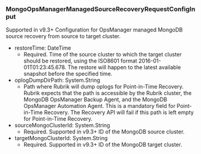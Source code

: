 ### MongoOpsManagerManagedSourceRecoveryRequestConfigInput
Supported in v9.3+
  Configuration for OpsManager managed MongoDB source recovery from source to target cluster.

- restoreTime: DateTime
  - Required. Time of the source cluster to which the target cluster should be restored, using the ISO8601 format 2016-01-01T01:23:45.678. The restore will happen to the latest available snapshot before the specified time.
- oplogDumpDirPath: System.String
  - Path where Rubrik will dump oplogs for Point-in-Time Recovery. Rubrik expects that the path is accessible by the Rubrik cluster, the MongoDB OpsManager Backup Agent, and the MongoDB OpsManager Automation Agent. This is a mandatory field for Point-in-Time Recovery. The Recovery API will fail if this path is left empty for Point-in-Time Recovery.
- sourceMongoClusterId: System.String
  - Required. Supported in v9.3+
      ID of the MongoDB source cluster.
- targetMongoClusterId: System.String
  - Required. Supported in v9.3+
      ID of the MongoDB target cluster.
